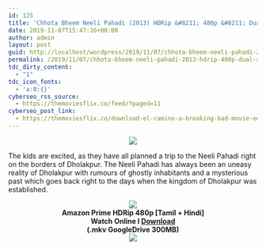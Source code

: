```yaml
---
id: 125
title: 'Chhota Bheem Neeli Pahadi (2013) HDRip &#8211; 480p &#8211; Dual Aud [Tamil + Hindi] &#8211; x264 &#8211; 300MB'
date: 2019-11-07T15:47:16+00:00
author: admin
layout: post
guid: http://localhost/wordpress/2019/11/07/chhota-bheem-neeli-pahadi-2013-hdrip-480p-dual-aud-tamil-hindi-x264-300mb/
permalink: /2019/11/07/chhota-bheem-neeli-pahadi-2013-hdrip-480p-dual-aud-tamil-hindi-x264-300mb/
tdc_dirty_content:
  - "1"
tdc_icon_fonts:
  - 'a:0:{}'
cyberseo_rss_source:
  - https://themoviesflix.co/feed/?paged=11
cyberseo_post_link:
  - https://themoviesflix.co/download-el-camino-a-breaking-bad-movie-english-2019-480p-720p-1080p/
---
```

<div dir="ltr" style="text-align: left;" trbidi="on">
  <div class="separator" style="clear: both; text-align: center;">
    <a href="https://1.bp.blogspot.com/-YsSrc38kY8Q/XVjm5nyQnTI/AAAAAAAAAs4/2hSR8ADx7e8LlTRj9jKEKTRg9gjCSTUGwCEwYBhgL/s1600/x1080.jpg" imageanchor="1" style="margin-left: 1em; margin-right: 1em;"><img border="0" data-original-height="899" data-original-width="1600" src="https://1.bp.blogspot.com/-YsSrc38kY8Q/XVjm5nyQnTI/AAAAAAAAAs4/2hSR8ADx7e8LlTRj9jKEKTRg9gjCSTUGwCEwYBhgL/s1600/x1080.jpg" /></a>
  </div>
  
  <p>
    The kids are excited, as they have all planned a trip to the Neeli Pahadi right on the borders of Dholakpur. The Neeli Pahadi has always been an uneasy reality of Dholakpur with rumours of ghostly inhabitants and a mysterious past which goes back right to the days when the kingdom of Dholakpur was established.
  </p>
  
  <div class="separator" style="clear: both; text-align: center;">
    <a href="https://1.bp.blogspot.com/-fai1ZuUwnbA/XIjy2aT4irI/AAAAAAAAANw/WFW0YRK47_8GLAt3pPBSzBk0GJA6Mk5fgCPcBGAYYCw/s1600/torrborder.gif" imageanchor="1" style="margin-left: 1em; margin-right: 1em;"><img border="0" data-original-height="3" data-original-width="500" src="https://1.bp.blogspot.com/-fai1ZuUwnbA/XIjy2aT4irI/AAAAAAAAANw/WFW0YRK47_8GLAt3pPBSzBk0GJA6Mk5fgCPcBGAYYCw/s1600/torrborder.gif" /></a>
  </div>
  
  <div style="text-align: center;">
    <span style="font-family: "arial" , "helvetica" , sans-serif; font-size: large;"><b>Amazon Prime HDRip 480p [Tamil + Hindi]</b></span>
  </div>
  
  <div style="text-align: center;">
    <span style="font-family: "arial" , "helvetica" , sans-serif; font-size: large;"><b>Watch Online I <a href="https://drive.google.com/open?id=14i3piidEN1S9kJvjPn47aj6uIcWC5dXE">Download</a></b></span>
  </div>
  
  <div style="text-align: center;">
    <span style="font-family: "arial" , "helvetica" , sans-serif; font-size: large;"><b>(.mkv GoogleDrive 300MB)</b></span>
  </div>
  
  <div style="text-align: center;">
    <a href="https://1.bp.blogspot.com/-fai1ZuUwnbA/XIjy2aT4irI/AAAAAAAAANw/WFW0YRK47_8GLAt3pPBSzBk0GJA6Mk5fgCPcBGAYYCw/s1600/torrborder.gif" imageanchor="1" style="margin-left: 1em; margin-right: 1em;"><img border="0" data-original-height="3" data-original-width="500" src="https://1.bp.blogspot.com/-fai1ZuUwnbA/XIjy2aT4irI/AAAAAAAAANw/WFW0YRK47_8GLAt3pPBSzBk0GJA6Mk5fgCPcBGAYYCw/s1600/torrborder.gif" /></a>
  </div>
</div>